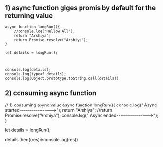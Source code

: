 
## 1) async function giges promis by default for the returning value

    async function longRun(){
        //console.log("Hellow All");
        return "Arshiya";
        return Promise.resolve("Arshiya");
    }

    let details = longRun();



    console.log(details);
    console.log(typeof details);
    console.log(Object.prototype.toString.call(details))
 
## 2) consuming async function



// 1) consuming async value 
async function longRun(){
    console.log("        Async started---------------->");
    return "Arshiya";
    //return Promise.resolve("Arshiya");
    console.log("        Async ended---------------->");
}

let details = longRun();


details.then((res)=>console.log(res))


## 